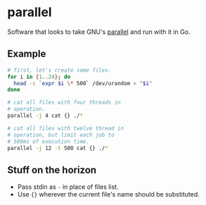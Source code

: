 # parallel

Software that looks to take GNU's [parallel](https://www.gnu.org/software/parallel/)
and run with it in Go.

## Example

```sh
# first, let's create some files.
for i in {1..24}; do
  head -c `expr $i \* 500` /dev/urandom > "$i"
done

# cat all files with four threads in
# operation.
parallel -j 4 cat {} ./*

# cat all files with twelve thread in
# operation, but limit each job to
# 500ms of execution time.
parallel -j 12 -t 500 cat {} ./*
```

## Stuff on the horizon
* Pass stdin as `-` in place of files list.
* Use `{}` wherever the current file's name should be substituted.
